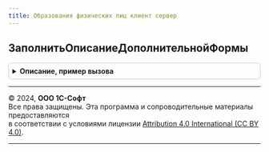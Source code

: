 ```yaml
---
title: Образования физических лиц клиент сервер
---
```



## ЗаполнитьОписаниеДополнительнойФормы
<details style="margin: 1em 0; padding: 0.5em; border: 1px solid #ccc; border-radius: 6px;">

<summary style="font-weight: bold; cursor: pointer;">Описание, пример вызова</summary>

```bsl

Процедура ЗаполнитьОписаниеДополнительнойФормы(ОписаниеФормы, ИмяОткрываемойФормы) Экспорт
```

Пример вызова
```bsl
ОбразованияФизическихЛицКлиентСервер.ЗаполнитьОписаниеДополнительнойФормы(ОписаниеФормы, ИмяОткрываемойФормы) 
```
</details>

---

© 2024, **ООО 1С-Софт**  
Все права защищены. Эта программа и сопроводительные материалы предоставляются  
в соответствии с условиями лицензии [Attribution 4.0 International (CC BY 4.0)](https://creativecommons.org/licenses/by/4.0/legalcode).

---
